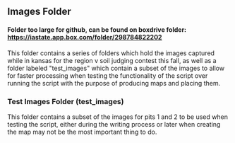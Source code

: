## Images Folder
#### Folder too large for github, can be found on boxdrive folder: https://iastate.app.box.com/folder/298784822202
This folder contains a series of folders which hold the images captured while in kansas for the region v soil judging contest this fall, as well as a folder labeled "test_images" which contain a subset of the images to allow for faster processing when testing the functionality of the script over running the script with the purpose of producing maps and placing them.

### Test Images Folder (test_images)
This folder contains a subset of the images for pits 1 and 2 to be used when testing the script, either during the writing process or later when creating the map may not be the most important thing to do.
